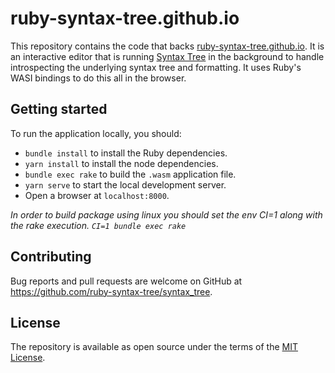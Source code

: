 # ruby-syntax-tree.github.io

This repository contains the code that backs [ruby-syntax-tree.github.io](https://ruby-syntax-tree.github.io). It is an interactive editor that is running [Syntax Tree](https://github.com/ruby-syntax-tree/syntax_tree) in the background to handle introspecting the underlying syntax tree and formatting. It uses Ruby's WASI bindings to do this all in the browser.

## Getting started

To run the application locally, you should:

* `bundle install` to install the Ruby dependencies.
* `yarn install` to install the node dependencies.
* `bundle exec rake` to build the `.wasm` application file.
* `yarn serve` to start the local development server.
* Open a browser at `localhost:8000`.

_In order to build package using linux you should set the env CI=1 along with the rake execution. `CI=1 bundle exec rake`_

## Contributing

Bug reports and pull requests are welcome on GitHub at https://github.com/ruby-syntax-tree/syntax_tree.

## License

The repository is available as open source under the terms of the [MIT License](https://opensource.org/licenses/MIT).
